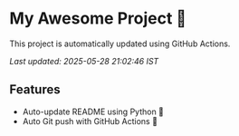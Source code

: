 # My Awesome Project 🚀

This project is automatically updated using GitHub Actions.

_Last updated: 2025-05-28 21:02:46 IST_

## Features
- Auto-update README using Python 🐍
- Auto Git push with GitHub Actions 🤖
